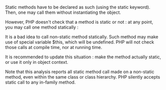 Static methods have to be declared as such (using the static keyword). Then, 
one may call them without instantiating the object.

However, PHP doesn't check that a method is static or not : at any point, you may call one
method statically : 

<?php
    class x {
        static public function sm( ) { echo __METHOD__.\n; }
        public public sm( ) { echo __METHOD__.\n; }
    } 
    
    x::sm( ); // echo x::sm 
?>

It is a bad idea to call non-static method statically. Such method may make use of special
variable $this, which will be undefined. PHP will not check those calls at compile time,
nor at running time. 

It is recommended to update this situation : make the method actually static, or use it only 
in object context.

Note that this analysis reports all static method call made on a non-static method,
even within the same class or class hierarchy. PHP silently accepts static call to any
in-family method.

<?php
    class x {
        public function foo( ) { self::bar() }
        public function bar( ) { echo __METHOD__.\n; }
    } 
?>

